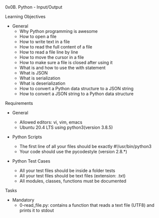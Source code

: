 0x0B. Python - Input/Output

Learning Objectives
- General
	- Why Python programming is awesome
	- How to open a file
	- How to write text in a file
	- How to read the full content of a file
	- How to read a file line by line
	- How to move the cursor in a file
	- How to make sure a file is closed after using it
	- What is and how to use the with statement
	- What is JSON
	- What is serialization
	- What is deserialization
	- How to convert a Python data structure to a JSON string
	- How to convert a JSON string to a Python data structure


Requirements
- General
	- Allowed editors: vi, vim, emacs
	- Ubuntu 20.4 LTS using python3(version 3.8.5)

- Python Scripts
	- The first line of all your files should be exactly #!/usr/bin/python3
	- Your code should use the pycodestyle (version 2.8.*)

- Python Test Cases
	- All your test files should be inside a folder tests
	- All your test files should be text files (extension: .txt)
	- All modules, classes, functions must be documented

Tasks
- Mandatory
	- 0-read_file.py: contains a function that reads a text file (UTF8) and prints it to stdout
